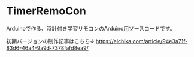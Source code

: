 # TimerRemoCon
Arduinoで作る、時計付き学習リモコンのArduino用ソースコードです。  

初期バージョンの制作記事はこちら↓
https://elchika.com/article/94e3a71f-83d6-46a4-9a9d-7378fafd8ea9/  
